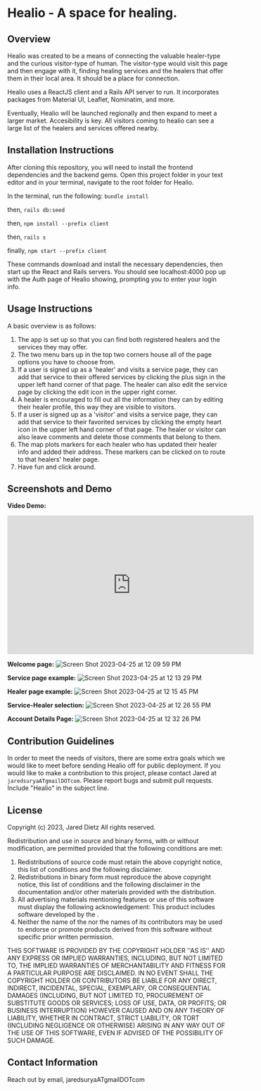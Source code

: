 # Healio - A space for healing.

## Overview

Healio was created to be a means of connecting the valuable healer-type and the curious visitor-type of human. The visitor-type would visit this page and then engage with it, finding healing services and the healers that offer them in their local area. It should be a place for connection.

Healio uses a ReactJS client and a Rails API server to run. It incorporates packages from Material UI, Leaflet, Nominatim, and more.

Eventually, Healio will be launched regionally and then expand to meet a larger market. Accesibility is key. All visitors coming to healio can see a large list of the healers and services offered nearby.

## Installation Instructions

After cloning this repository, you will need to install the frontend dependencies and the backend gems. 
Open this project folder in your text editor and in your terminal, navigate to the root folder for Healio.

In the terminal, run the following:
`bundle install`

then,
`rails db:seed`

then,
`npm install --prefix client`

then,
`rails s`

finally,
`npm start --prefix client`

These commands download and install the necessary dependencies, then start up the React and Rails servers. You should see localhost:4000 pop up with the Auth page of Healio showing, prompting you to enter your login info. 

## Usage Instructions

A basic overview is as follows:

1. The app is set up so that you can find both registered healers and the services they may offer.
2. The two menu bars up in the top two corners house all of the page options you have to choose from.
3. If a user is signed up as a 'healer' and visits a service page, they can add that service to their offered services by clicking the plus sign in the upper left hand corner of that page. The healer can also edit the service page by clicking the edit icon in the upper right corner.
4. A healer is encouraged to fill out all the information they can by editing their healer profile, this way they are visible to visitors. 
5. If a user is signed up as a 'visitor' and visits a service page, they can add that service to their favorited services by clicking the empty heart icon in the upper left hand corner of that page. The healer or visitor can also leave comments and delete those comments that belong to them.
6. The map plots markers for each healer who has updated their healer info and added their address. These markers can be clicked on to route to that healers' healer page. 
7. Have fun and click around.

## Screenshots and Demo

**Video Demo:**
<iframe width="560" height="315" src="https://www.youtube.com/embed/Su6p3yyp7MI" title="YouTube video player" frameborder="0" allow="accelerometer; autoplay; clipboard-write; encrypted-media; gyroscope; picture-in-picture; web-share" allowfullscreen></iframe>

**Welcome page:**
![Screen Shot 2023-04-25 at 12 09 59 PM](https://user-images.githubusercontent.com/93106753/234338222-39c02681-ba00-4574-b097-9108bf682a80.png)

**Service page example:**
![Screen Shot 2023-04-25 at 12 13 29 PM](https://user-images.githubusercontent.com/93106753/234338922-b5b63cc7-7cf9-4ddf-9636-acdbc160b013.png)

**Healer page example:**
![Screen Shot 2023-04-25 at 12 15 45 PM](https://user-images.githubusercontent.com/93106753/234339281-57932373-4ea9-4ca7-b892-33731c81f572.png)

**Service-Healer selection:**
![Screen Shot 2023-04-25 at 12 26 55 PM](https://user-images.githubusercontent.com/93106753/234342053-8ad707e3-853c-41ef-9013-2ae82b4cd7ca.png)

**Account Details Page:**
![Screen Shot 2023-04-25 at 12 32 26 PM](https://user-images.githubusercontent.com/93106753/234343318-ea7e22d4-641e-4e6f-8cbc-58540b442620.png)

## Contribution Guidelines

In order to meet the needs of visitors, there are some extra goals which we would like to meet before sending Healio off for public deployment.
If you would like to make a contribution to this project, please contact Jared at `jaredsuryaATgmailDOTcom`. Please report bugs and submit pull requests.
Include "Healio" in the subject line.

## License

Copyright (c) 2023, Jared Dietz
All rights reserved.

Redistribution and use in source and binary forms, with or without
modification, are permitted provided that the following conditions are met:
1. Redistributions of source code must retain the above copyright
   notice, this list of conditions and the following disclaimer.
2. Redistributions in binary form must reproduce the above copyright
   notice, this list of conditions and the following disclaimer in the
   documentation and/or other materials provided with the distribution.
3. All advertising materials mentioning features or use of this software
   must display the following acknowledgement:
   This product includes software developed by the <organization>.
4. Neither the name of the <organization> nor the
   names of its contributors may be used to endorse or promote products
   derived from this software without specific prior written permission.

THIS SOFTWARE IS PROVIDED BY THE COPYRIGHT HOLDER ''AS IS'' AND ANY
EXPRESS OR IMPLIED WARRANTIES, INCLUDING, BUT NOT LIMITED TO, THE IMPLIED
WARRANTIES OF MERCHANTABILITY AND FITNESS FOR A PARTICULAR PURPOSE ARE
DISCLAIMED. IN NO EVENT SHALL THE COPYRIGHT HOLDER OR CONTRIBUTORS BE LIABLE
FOR ANY DIRECT, INDIRECT, INCIDENTAL, SPECIAL, EXEMPLARY, OR CONSEQUENTIAL 
DAMAGES (INCLUDING, BUT NOT LIMITED TO, PROCUREMENT OF SUBSTITUTE GOODS OR 
SERVICES; LOSS OF USE, DATA, OR PROFITS; OR BUSINESS INTERRUPTION) HOWEVER 
CAUSED AND ON ANY THEORY OF LIABILITY, WHETHER IN CONTRACT, STRICT LIABILITY,
OR TORT (INCLUDING NEGLIGENCE OR OTHERWISE) ARISING IN ANY WAY OUT OF THE 
USE OF THIS SOFTWARE, EVEN IF ADVISED OF THE POSSIBILITY OF SUCH DAMAGE.

## Contact Information

Reach out by email, jaredsuryaATgmailDOTcom
